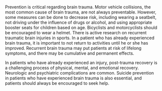 Prevention is critical regarding brain trauma. Motor vehicle collisions, the most common cause of brain trauma, are not always preventable. However, some measures can be done to decrease risk, including wearing a seatbelt, not driving under the influence of drugs or alcohol, and using appropriate booster seats for children based on age. Bicyclists and motorcyclists should be encouraged to wear a helmet. There is active research on recurrent traumatic brain injuries in sports. In a patient who has already experienced brain trauma, it is important to not return to activities until he or she has improved. Recurrent brain trauma may put patients at risk of lifelong symptoms, and there may be cumulative and permanent effects.

In patients who have already experienced an injury, post-trauma recovery is a challenging process of physical, mental, and emotional recovery. Neurologic and psychiatric complications are common. Suicide prevention in patients who have experienced brain trauma is also essential, and patients should always be encouraged to seek help.